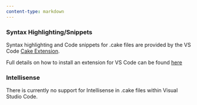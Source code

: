 ```yaml
---
content-type: markdown
---
```


### Syntax Highlighting/Snippets

Syntax highlighting and Code snippets for .cake files are provided by the VS Code [Cake Extension](https://marketplace.visualstudio.com/items/cake-build.cake-vscode). 

Full details on how to install an extension for VS Code can be found [here](https://code.visualstudio.com/docs/editor/extension-gallery)

### Intellisense

There is currently no support for Intellisense in .cake files within Visual Studio Code.